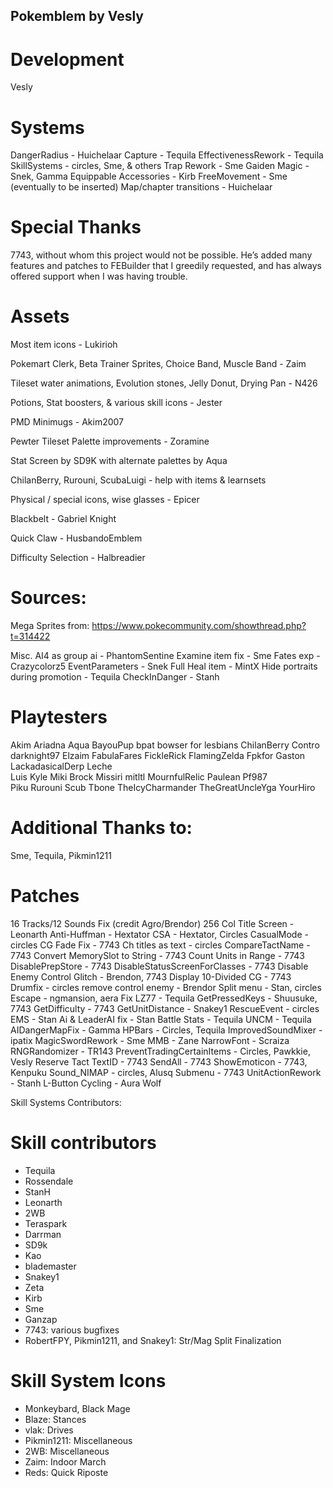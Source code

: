 ## Pokemblem by Vesly

# Development
Vesly


# Systems
DangerRadius - Huichelaar
Capture - Tequila
EffectivenessRework - Tequila
SkillSystems - circles, Sme, & others
Trap Rework - Sme
Gaiden Magic - Snek, Gamma 
Equippable Accessories - Kirb 
FreeMovement - Sme (eventually to be inserted)
Map/chapter transitions - Huichelaar

# Special Thanks
7743, without whom this project would not be possible. He’s added many features and patches to FEBuilder that I greedily requested, and has always offered support when I was having trouble.

# Assets

Most item icons - Lukirioh

Pokemart Clerk, Beta Trainer Sprites, Choice Band, Muscle Band - Zaim

Tileset water animations, Evolution stones, Jelly Donut, Drying Pan - N426

Potions, Stat boosters, & various skill icons - Jester

PMD Minimugs - Akim2007 

Pewter Tileset Palette improvements - Zoramine

Stat Screen by SD9K with alternate palettes by Aqua 

ChilanBerry, Rurouni, ScubaLuigi - help with items & learnsets

Physical / special icons, wise glasses - Epicer

Blackbelt - Gabriel Knight

Quick Claw - HusbandoEmblem

Difficulty Selection - Halbreadier

# Sources:
Mega Sprites from: https://www.pokecommunity.com/showthread.php?t=314422

Misc.
AI4 as group ai - PhantomSentine
Examine item fix - Sme
Fates exp - Crazycolorz5
EventParameters - Snek
Full Heal item - MintX
Hide portraits during promotion - Tequila
CheckInDanger - Stanh

# Playtesters
Akim
Ariadna
Aqua 
BayouPup 
bpat 
bowser for lesbians
ChilanBerry 
Contro 
darknight97 
Elzaim 
FabulaFares 
FickleRick 
FlamingZelda 
Fpkfor 
Gaston
LackadasicalDerp
Leche  
Luis
Kyle 
Miki Brock 
Missiri 
mitltl 
MournfulRelic
Paulean
Pf987  
Piku 
Rurouni 
Scub 
Tbone
TheIcyCharmander 
TheGreatUncleYga 
YourHiro 

# Additional Thanks to: 
Sme, Tequila, Pikmin1211

# Patches



16 Tracks/12 Sounds Fix (credit Agro/Brendor)
256 Col Title Screen - Leonarth
Anti-Huffman - Hextator 
CSA - Hextator, Circles 
CasualMode - circles
CG Fade Fix - 7743
Ch titles as text - circles
CompareTactName - 7743 
Convert MemorySlot to String - 7743 
Count Units in Range - 7743
DisablePrepStore - 7743
DisableStatusScreenForClasses - 7743
Disable Enemy Control Glitch - Brendon, 7743
Display 10-Divided CG - 7743
Drumfix - circles
remove control enemy - Brendor
Split menu - Stan, circles
Escape - ngmansion, aera
Fix LZ77 - Tequila 
GetPressedKeys - Shuusuke, 7743
GetDifficulty - 7743
GetUnitDistance - Snakey1
RescueEvent - circles
EMS - Stan
Ai & LeaderAI fix - Stan
Battle Stats - Tequila
UNCM - Tequila
AIDangerMapFix - Gamma
HPBars - Circles, Tequila 
ImprovedSoundMixer - ipatix
MagicSwordRework - Sme
MMB - Zane
NarrowFont - Scraiza
RNGRandomizer - TR143
PreventTradingCertainItems - Circles, Pawkkie, Vesly 
Reserve Tact TextID - 7743 
SendAll - 7743
ShowEmoticon - 7743, Kenpuku 
Sound_NIMAP - circles, Alusq
Submenu - 7743 
UnitActionRework - Stanh
L-Button Cycling - Aura Wolf




Skill Systems Contributors: 
# Skill contributors

- Tequila
- Rossendale
- StanH
- Leonarth
- 2WB
- Teraspark
- Darrman
- SD9k
- Kao
- blademaster
- Snakey1
- Zeta
- Kirb
- Sme
- Ganzap
- 7743: various bugfixes
- RobertFPY, Pikmin1211, and Snakey1: Str/Mag Split Finalization

# Skill System Icons
- Monkeybard, Black Mage
- Blaze: Stances
- vlak: Drives
- Pikmin1211: Miscellaneous
- 2WB: Miscellaneous
- Zaim: Indoor March
- Reds: Quick Riposte

